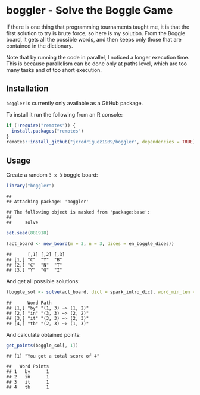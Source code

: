 
# boggler - Solve the Boggle Game

If there is one thing that programming tournaments taught me, it is that
the first solution to try is brute force, so here is my solution. From
the Boggle board, it gets all the possible words, and then keeps only
those that are contained in the dictionary.

Note that by running the code in parallel, I noticed a longer execution
time. This is because parallelism can be done only at paths level, which
are too many tasks and of too short execution.

## Installation

`boggler` is currently only available as a GitHub package.

To install it run the following from an R console:

``` r
if (!require("remotes")) {
  install.packages("remotes")
}
remotes::install_github("jcrodriguez1989/boggler", dependencies = TRUE)
```

## Usage

Create a random `3 x 3` boggle board:

``` r
library("boggler")
```

    ## 
    ## Attaching package: 'boggler'

    ## The following object is masked from 'package:base':
    ## 
    ##     solve

``` r
set.seed(881918)

(act_board <- new_board(m = 3, n = 3, dices = en_boggle_dices))
```

    ##      [,1] [,2] [,3]
    ## [1,] "C"  "Y"  "B" 
    ## [2,] "C"  "N"  "T" 
    ## [3,] "Y"  "G"  "I"

And get all possible
solutions:

``` r
(boggle_sol <- solve(act_board, dict = spark_intro_dict, word_min_len = 2))
```

    ##      Word Path              
    ## [1,] "by" "(1, 3) ~> (1, 2)"
    ## [2,] "in" "(3, 3) ~> (2, 2)"
    ## [3,] "it" "(3, 3) ~> (2, 3)"
    ## [4,] "tb" "(2, 3) ~> (1, 3)"

And calculate obtained points:

``` r
get_points(boggle_sol[, 1])
```

    ## [1] "You got a total score of 4"

    ##   Word Points
    ## 1   by      1
    ## 2   in      1
    ## 3   it      1
    ## 4   tb      1
